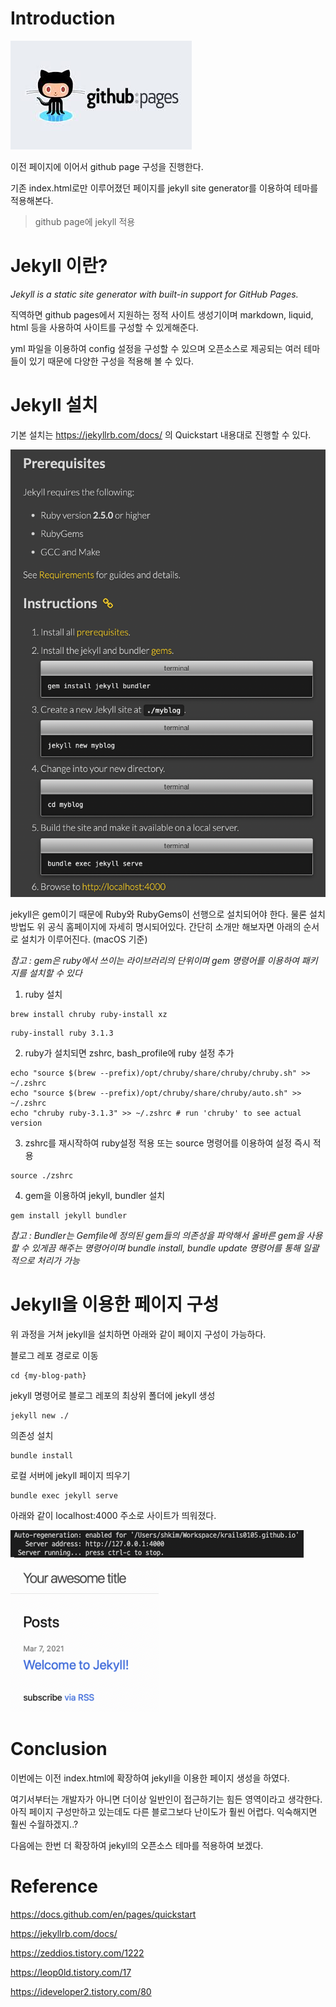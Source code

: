 # Introduction
![github pages](/assets/images/22-02-04-github-page/images.jpeg)

이전 페이지에 이어서 github page 구성을 진행한다.

기존 index.html로만 이루어졌던 페이지를 jekyll site generator를 이용하여 테마를 적용해본다.
> github page에 jekyll 적용

# Jekyll 이란?
*Jekyll is a static site generator with built-in support for GitHub Pages.*

직역하면 github pages에서 지원하는 정적 사이트 생성기이며 markdown, liquid, html 등을 사용하여 사이트를 구성할 수 있게해준다. 

yml 파일을 이용하여 config 설정을 구성할 수 있으며 오픈소스로 제공되는 여러 테마들이 있기 때문에 다양한 구성을 적용해 볼 수 있다.

# Jekyll 설치

기본 설치는 https://jekyllrb.com/docs/ 의 Quickstart 내용대로 진행할 수 있다.

![](/assets/images/22-02-04-github-page(2)/github1.png)

jekyll은 gem이기 때문에 Ruby와 RubyGems이 선행으로 설치되어야 한다. 물론 설치방법도 위 공식 홈페이지에 자세히 명시되어있다. 간단히 소개만 해보자면 아래의 순서로 설치가 이루어진다. (macOS 기준)

*참고 : gem은 ruby에서 쓰이는 라이브러리의 단위이며 gem 명령어를 이용하여 패키지를 설치할 수 있다*

1. ruby 설치
```
brew install chruby ruby-install xz
```
```
ruby-install ruby 3.1.3
```

2. ruby가 설치되면 zshrc, bash_profile에 ruby 설정 추가
```
echo "source $(brew --prefix)/opt/chruby/share/chruby/chruby.sh" >> ~/.zshrc
echo "source $(brew --prefix)/opt/chruby/share/chruby/auto.sh" >> ~/.zshrc
echo "chruby ruby-3.1.3" >> ~/.zshrc # run 'chruby' to see actual version
```

3. zshrc를 재시작하여 ruby설정 적용 또는 source 명령어를 이용하여 설정 즉시 적용
```
source ./zshrc
```
4. gem을 이용하여 jekyll, bundler 설치 
```
gem install jekyll bundler
```

*참고 : Bundler는 Gemfile에 정의된 gem들의 의존성을 파악해서 올바른 gem을 사용할 수 있게끔 해주는 명령어이며 bundle install, bundle update 명령어를 통해 일괄적으로 처리가 가능*

# Jekyll을 이용한 페이지 구성

위 과정을 거쳐 jekyll을 설치하면 아래와 같이 페이지 구성이 가능하다.


블로그 레포 경로로 이동
```
cd {my-blog-path}
```
jekyll 명령어로 블로그 레포의 최상위 폴더에 jekyll 생성
```
jekyll new ./
```
의존성 설치
```
bundle install
```
로컬 서버에 jekyll 페이지 띄우기
```
bundle exec jekyll serve
```
아래와 같이 localhost:4000 주소로 사이트가 띄워졌다.

![](/assets/images/22-02-04-github-page(2)/github3.png)


![](/assets/images/22-02-04-github-page(2)/github4.png)

# Conclusion
이번에는 이전 index.html에 확장하여 jekyll을 이용한 페이지 생성을 하였다. 

여기서부터는 개발자가 아니면 더이상 일반인이 접근하기는 힘든 영역이라고 생각한다. 아직 페이지 구성만하고 있는데도 다른 블로그보다 난이도가 훨씬 어렵다. 익숙해지면 훨씬 수월하겠지..?

다음에는 한번 더 확장하여 jekyll의 오픈소스 테마를 적용하여 보겠다.


# Reference

https://docs.github.com/en/pages/quickstart

https://jekyllrb.com/docs/

https://zeddios.tistory.com/1222

https://leop0ld.tistory.com/17

https://ideveloper2.tistory.com/80




